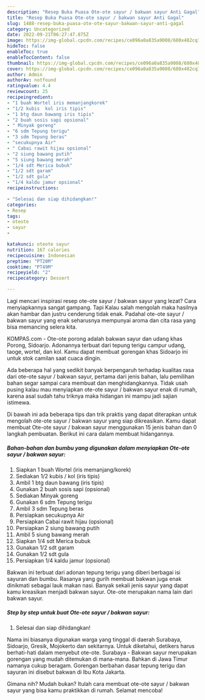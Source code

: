 ```yaml
---
description: "Resep Buka Puasa Ote-ote sayur / bakwan sayur Anti Gagal"
title: "Resep Buka Puasa Ote-ote sayur / bakwan sayur Anti Gagal"
slug: 1488-resep-buka-puasa-ote-ote-sayur-bakwan-sayur-anti-gagal
category: Uncategorized
date: 2022-09-21T06:27:47.875Z
image: https://img-global.cpcdn.com/recipes/ce096a0a835a9008/680x482cq70/ote-ote-sayur-bakwan-sayur-foto-resep-utama.jpg
hideToc: false
enableToc: true
enableTocContent: false
thumbnail: https://img-global.cpcdn.com/recipes/ce096a0a835a9008/680x482cq70/ote-ote-sayur-bakwan-sayur-foto-resep-utama.jpg
cover: https://img-global.cpcdn.com/recipes/ce096a0a835a9008/680x482cq70/ote-ote-sayur-bakwan-sayur-foto-resep-utama.jpg
author: Admin
authorAv: notfound
ratingvalue: 4.4
reviewcount: 25
recipeingredient:
- "1 buah Wortel iris memanjangkorek"
- "1/2 kubis  kol iris tipis"
- "1 btg daun bawang iris tipis"
- "2 buah sosis sapi opsional"
- " Minyak goreng"
- "6 sdm Tepung terigu"
- "3 sdm Tepung beras"
- "secukupnya Air"
- " Cabai rawit hijau opsional"
- "2 siung bawang putih"
- "5 siung bawang merah"
- "1/4 sdt Merica bubuk"
- "1/2 sdt garam"
- "1/2 sdt gula"
- "1/4 kaldu jamur opsional"
recipeinstructions:

- "Selesai dan siap dihidangkan!"
categories:
- Resep
tags:
- oteote
- sayur
- 

katakunci: oteote sayur  
nutrition: 167 calories
recipecuisine: Indonesian
preptime: "PT20M"
cooktime: "PT49M"
recipeyield: "2"
recipecategory: Dessert

---
```



Lagi mencari inspirasi resep ote-ote sayur / bakwan sayur yang lezat? Cara menyiapkannya sangat gampang. Tapi Kalau salah mengolah maka hasilnya akan hambar dan justru cenderung tidak enak. Padahal ote-ote sayur / bakwan sayur yang enak seharusnya mempunyai aroma dan cita rasa yang bisa memancing selera kita.


KOMPAS.com - Ote-ote porong adalah bakwan sayur dan udang khas Porong, Sidoarjo. Adonannya terbuat dari tepung terigu campur udang, taoge, wortel, dan kol. Kamu dapat membuat gorengan khas Sidoarjo ini untuk stok camilan saat cuaca dingin.

Ada beberapa hal yang sedikit banyak berpengaruh terhadap kualitas rasa dari ote-ote sayur / bakwan sayur, pertama dari jenis bahan, lalu pemilihan bahan segar sampai cara membuat dan menghidangkannya. Tidak usah pusing kalau mau menyiapkan ote-ote sayur / bakwan sayur enak di rumah, karena asal sudah tahu triknya maka hidangan ini mampu jadi sajian istimewa.


Di bawah ini ada beberapa tips dan trik praktis yang dapat diterapkan untuk mengolah ote-ote sayur / bakwan sayur yang siap dikreasikan. Kamu dapat membuat Ote-ote sayur / bakwan sayur menggunakan 15 jenis bahan dan 0 langkah pembuatan. Berikut ini cara dalam membuat hidangannya.

<!--inarticleads1-->

##### Bahan-bahan dan bumbu yang digunakan dalam menyiapkan Ote-ote sayur / bakwan sayur:

1. Siapkan 1 buah Wortel (iris memanjang/korek)
1. Sediakan 1/2 kubis / kol (iris tipis)
1. Ambil 1 btg daun bawang (iris tipis)
1. Gunakan 2 buah sosis sapi (opsional)
1. Sediakan  Minyak goreng
1. Gunakan 6 sdm Tepung terigu
1. Ambil 3 sdm Tepung beras
1. Persiapkan secukupnya Air
1. Persiapkan  Cabai rawit hijau (opsional)
1. Persiapkan 2 siung bawang putih
1. Ambil 5 siung bawang merah
1. Siapkan 1/4 sdt Merica bubuk
1. Gunakan 1/2 sdt garam
1. Gunakan 1/2 sdt gula
1. Persiapkan 1/4 kaldu jamur (opsional)


Bakwan ini terbuat dari adonan tepung terigu yang diberi berbagai isi sayuran dan bumbu. Rasanya yang gurih membuat bakwan juga enak dinikmati sebagai lauk makan nasi. Banyak sekali jenis sayur yang dapat kamu kreasikan menjadi bakwan sayur. Ote-ote merupakan nama lain dari bakwan sayur. 

<!--inarticleads2-->

##### Step by step untuk buat Ote-ote sayur / bakwan sayur:


1. Selesai dan siap dihidangkan!

Nama ini biasanya digunakan warga yang tinggal di daerah Surabaya, Sidoarjo, Gresik, Mojokerto dan sekitarnya. Untuk diketahui, detikers harus berhati-hati dalam menyebut ote-ote. Surabaya - Bakwan sayur merupakan gorengan yang mudah ditemukan di mana-mana. Bahkan di Jawa Timur namanya cukup beragam. Gorengan berbahan dasar tepung terigu dan sayuran ini disebut bakwan di Ibu Kota Jakarta. 

Gimana nih? Mudah bukan? Itulah cara membuat ote-ote sayur / bakwan sayur yang bisa kamu praktikkan di rumah. Selamat mencoba!
